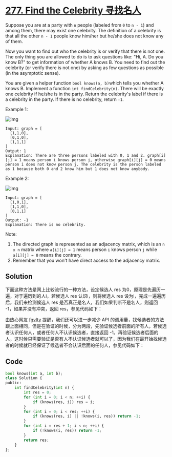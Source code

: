 # [277. Find the Celebrity 寻找名人](https://www.cnblogs.com/grandyang/p/5310649.html)

Suppose you are at a party with `n` people (labeled from `0` to `n - 1`) and among them, there may exist one celebrity. The definition of a celebrity is that all the other `n - 1` people know him/her but he/she does not know any of them.

Now you want to find out who the celebrity is or verify that there is not one. The only thing you are allowed to do is to ask questions like: "Hi, A. Do you know B?" to get information of whether A knows B. You need to find out the celebrity (or verify there is not one) by asking as few questions as possible (in the asymptotic sense).

You are given a helper function `bool knows(a, b)`which tells you whether A knows B. Implement a function `int findCelebrity(n)`. There will be exactly one celebrity if he/she is in the party. Return the celebrity's label if there is a celebrity in the party. If there is no celebrity, return `-1`.

 

Example 1:

![img](https://assets.leetcode.com/uploads/2019/02/02/277_example_1_bold.PNG)

```
Input: graph = [
  [1,1,0],
  [0,1,0],
  [1,1,1]
]
Output: 1
Explanation: There are three persons labeled with 0, 1 and 2. graph[i][j] = 1 means person i knows person j, otherwise graph[i][j] = 0 means person i does not know person j. The celebrity is the person labeled as 1 because both 0 and 2 know him but 1 does not know anybody.
```

Example 2:

![img](https://assets.leetcode.com/uploads/2019/02/02/277_example_2.PNG)

```
Input: graph = [
  [1,0,1],
  [1,1,0],
  [0,1,1]
]
Output: -1
Explanation: There is no celebrity.
```

 

Note:

1. The directed graph is represented as an adjacency matrix, which is an `n x n` matrix where `a[i][j] = 1` means person `i` knows person `j` while `a[i][j] = 0` means the contrary.
2. Remember that you won't have direct access to the adjacency matrix.



## Solution

下面这种方法是网上比较流行的一种方法，设定候选人 res 为0，原理是先遍历一遍，对于遍历到的人i，若候选人 res 认识i，则将候选人 res 设为i，完成一遍遍历后，我们来检测候选人 res 是否真正是名人，我们如果判断不是名人，则返回 -1，如果并没有冲突，返回 res，参见代码如下：

由热心网友 [fgvlty](https://www.cnblogs.com/grandyang/p/5310649.html#3671328) 提醒，我们还可以进一步减少 API 的调用量，找候选者的方法跟上面相同，但是在验证的时候，分为两段，先验证候选者前面的所有人，若候选者认识任何人，或者任何人不认识候选者，直接返回 -1。再验证候选者后面的人，这时候只需要验证是否有人不认识候选者就可以了，因为我们在最开始找候选者的时候就已经保证了候选者不会认识后面的任何人，参见代码如下：

## Code

```python
bool knows(int a, int b);
class Solution {
public:
    int findCelebrity(int n) {
        int res = 0;
        for (int i = 0; i < n; ++i) {
            if (knows(res, i)) res = i;
        }
        for (int i = 0; i < res; ++i) {
            if (knows(res, i) || !knows(i, res)) return -1;
        }
        for (int i = res + 1; i < n; ++i) {
            if (!knows(i, res)) return -1;
        }
        return res;
    }
};
```

